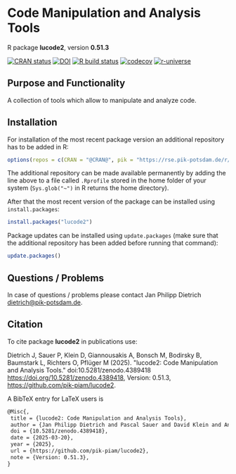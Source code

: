 # Code Manipulation and Analysis Tools

R package **lucode2**, version **0.51.3**

[![CRAN status](https://www.r-pkg.org/badges/version/lucode2)](https://cran.r-project.org/package=lucode2) [![DOI](https://zenodo.org/badge/DOI/10.5281/zenodo.4389418.svg)](https://doi.org/10.5281/zenodo.4389418) [![R build status](https://github.com/pik-piam/lucode2/workflows/check/badge.svg)](https://github.com/pik-piam/lucode2/actions) [![codecov](https://codecov.io/gh/pik-piam/lucode2/branch/master/graph/badge.svg)](https://app.codecov.io/gh/pik-piam/lucode2) [![r-universe](https://pik-piam.r-universe.dev/badges/lucode2)](https://pik-piam.r-universe.dev/builds)

## Purpose and Functionality

A collection of tools which allow to manipulate and analyze
    code.


## Installation

For installation of the most recent package version an additional repository has to be added in R:

```r
options(repos = c(CRAN = "@CRAN@", pik = "https://rse.pik-potsdam.de/r/packages"))
```
The additional repository can be made available permanently by adding the line above to a file called `.Rprofile` stored in the home folder of your system (`Sys.glob("~")` in R returns the home directory).

After that the most recent version of the package can be installed using `install.packages`:

```r 
install.packages("lucode2")
```

Package updates can be installed using `update.packages` (make sure that the additional repository has been added before running that command):

```r 
update.packages()
```

## Questions / Problems

In case of questions / problems please contact Jan Philipp Dietrich <dietrich@pik-potsdam.de>.

## Citation

To cite package **lucode2** in publications use:

Dietrich J, Sauer P, Klein D, Giannousakis A, Bonsch M, Bodirsky B, Baumstark L, Richters O, Pflüger M (2025). "lucode2: Code Manipulation and Analysis Tools." doi:10.5281/zenodo.4389418 <https://doi.org/10.5281/zenodo.4389418>, Version: 0.51.3, <https://github.com/pik-piam/lucode2>.

A BibTeX entry for LaTeX users is

 ```latex
@Misc{,
  title = {lucode2: Code Manipulation and Analysis Tools},
  author = {Jan Philipp Dietrich and Pascal Sauer and David Klein and Anastasis Giannousakis and Markus Bonsch and Benjamin Leon Bodirsky and Lavinia Baumstark and Oliver Richters and Mika Pflüger},
  doi = {10.5281/zenodo.4389418},
  date = {2025-03-20},
  year = {2025},
  url = {https://github.com/pik-piam/lucode2},
  note = {Version: 0.51.3},
}
```
